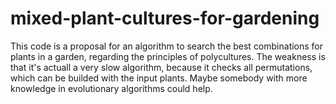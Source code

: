 # mixed-plant-cultures-for-gardening
This code is a proposal for an algorithm to search the best combinations for plants in a garden, regarding the principles of polycultures.
The weakness is that it's actuall a very slow algorithm, because it checks all permutations, which can be builded with the input plants.
Maybe somebody with more knowledge in evolutionary algorithms could help.
